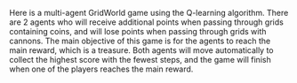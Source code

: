 Here is a multi-agent GridWorld game using the Q-learning algorithm. There are 2 agents who will receive additional points when passing through grids containing coins, and will lose points when passing through grids with cannons. The main objective of this game is for the agents to reach the main reward, which is a treasure. Both agents will move automatically to collect the highest score with the fewest steps, and the game will finish when one of the players reaches the main reward.
